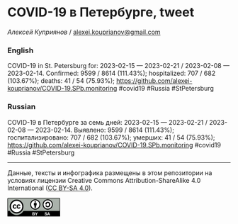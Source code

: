 COVID-19 в Петербурге, tweet
============================

*Алексей Куприянов* /
<a href="mailto:alexei.kouprianov@gmail.com" class="email">alexei.kouprianov@gmail.com</a>

### English

COVID-19 in St. Petersburg for: 2023-02-15 — 2023-02-21 / 2023-02-08 —
2023-02-14. Сonfirmed: 9599 / 8614 (111.43%); hospitalized: 707 / 682
(103.67%); deaths: 41 / 54 (75.93%);
<a href="https://github.com/alexei-kouprianov/COVID-19.SPb.monitoring" class="uri">https://github.com/alexei-kouprianov/COVID-19.SPb.monitoring</a>
\#covid19 \#Russia \#StPetersburg

### Russian

COVID-19 в Петербурге за семь дней: 2023-02-15 — 2023-02-21 / 2023-02-08
— 2023-02-14. Выявлено: 9599 / 8614 (111.43%); госпитализировано: 707 /
682 (103.67%); умерших: 41 / 54 (75.93%);
<a href="https://github.com/alexei-kouprianov/COVID-19.SPb.monitoring" class="uri">https://github.com/alexei-kouprianov/COVID-19.SPb.monitoring</a>
\#covid19 \#Russia \#StPetersburg

------------------------------------------------------------------------

Данные, тексты и инфографика размещены в этом репозитории на условиях
лицензии Creative Commons Attribution-ShareAlike 4.0 International ([CC
BY-SA 4.0](https://creativecommons.org/licenses/by-sa/4.0/)).

![](../misc/CC-BY-SA-icon.png "CC-BY-SA")
